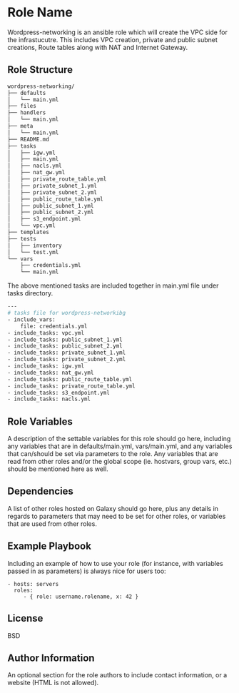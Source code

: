 Role Name
=========

Wordpress-networking is an ansible role which will create the VPC side for the infrastucutre. This includes VPC creation, private and public subnet creations, Route tables along with NAT and Internet Gateway.

Role Structure
------------

```bash
wordpress-networking/
├── defaults
│   └── main.yml
├── files
├── handlers
│   └── main.yml
├── meta
│   └── main.yml
├── README.md
├── tasks
│   ├── igw.yml
│   ├── main.yml
│   ├── nacls.yml
│   ├── nat_gw.yml
│   ├── private_route_table.yml
│   ├── private_subnet_1.yml
│   ├── private_subnet_2.yml
│   ├── public_route_table.yml
│   ├── public_subnet_1.yml
│   ├── public_subnet_2.yml
│   ├── s3_endpoint.yml
│   └── vpc.yml
├── templates
├── tests
│   ├── inventory
│   └── test.yml
└── vars
    ├── credentials.yml
    └── main.yml
```    
The above mentioned tasks are included together in main.yml file under tasks directory.
```bash
---
# tasks file for wordpress-networkibg
- include_vars:
    file: credentials.yml
- include_tasks: vpc.yml
- include_tasks: public_subnet_1.yml
- include_tasks: public_subnet_2.yml
- include_tasks: private_subnet_1.yml
- include_tasks: private_subnet_2.yml
- include_tasks: igw.yml
- include_tasks: nat_gw.yml
- include_tasks: public_route_table.yml
- include_tasks: private_route_table.yml
- include_tasks: s3_endpoint.yml
- include_tasks: nacls.yml
```
Role Variables
--------------

A description of the settable variables for this role should go here, including any variables that are in defaults/main.yml, vars/main.yml, and any variables that can/should be set via parameters to the role. Any variables that are read from other roles and/or the global scope (ie. hostvars, group vars, etc.) should be mentioned here as well.

Dependencies
------------

A list of other roles hosted on Galaxy should go here, plus any details in regards to parameters that may need to be set for other roles, or variables that are used from other roles.

Example Playbook
----------------

Including an example of how to use your role (for instance, with variables passed in as parameters) is always nice for users too:

    - hosts: servers
      roles:
         - { role: username.rolename, x: 42 }

License
-------

BSD

Author Information
------------------

An optional section for the role authors to include contact information, or a website (HTML is not allowed).
